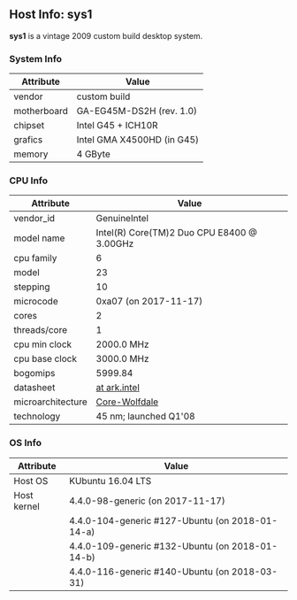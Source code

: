 ## Host Info: sys1

**sys1** is a vintage 2009 custom build desktop system.

### System Info

| Attribute   | Value |
| ----------- | ----- |
| vendor      | custom build |
| motherboard | GA-EG45M-DS2H (rev. 1.0) |
| chipset     | Intel G45 + ICH10R |
| grafics     | Intel GMA X4500HD (in G45) |
| memory      | 4 GByte |

### CPU Info

| Attribute | Value |
| --------- | ----- |
| vendor_id    | GenuineIntel |
| model name   | Intel(R) Core(TM)2 Duo CPU  E8400  @ 3.00GHz |
| cpu family   | 6 |
| model        | 23 |
| stepping     | 10 |
| microcode    | 0xa07 (on 2017-11-17) |
| cores        | 2 |
| threads/core | 1 |
| cpu min clock   | 2000.0 MHz |
| cpu base clock  | 3000.0 MHz |
| bogomips     | 5999.84 |
| datasheet    | [at ark.intel](https://ark.intel.com/en/products/33910) |
| microarchitecture | [Core-Wolfdale](https://en.wikipedia.org/wiki/Intel_Core_(microarchitecture)) |
| technology   | 45 nm; launched Q1'08 |

### OS Info

| Attribute | Value |
| --------- | ----- |
| Host OS      | KUbuntu 16.04 LTS |
| Host kernel  | 4.4.0-98-generic (on 2017-11-17) |
|              | 4.4.0-104-generic #127-Ubuntu (on 2018-01-14-a) |
|              | 4.4.0-109-generic #132-Ubuntu (on 2018-01-14-b) |
|              | 4.4.0-116-generic #140-Ubuntu (on 2018-03-31) |
